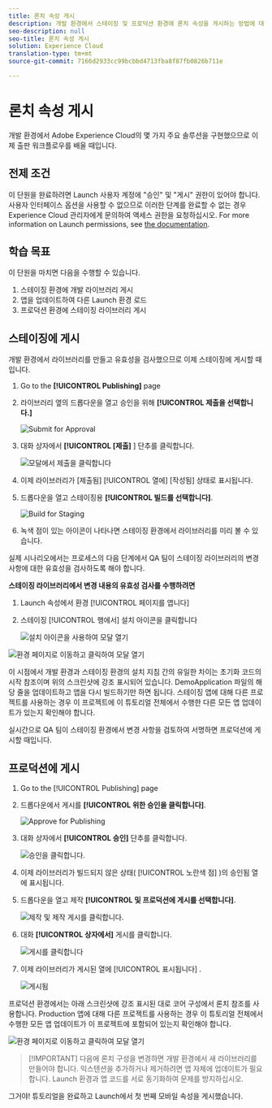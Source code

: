 ```yaml
---
title: 론치 속성 게시
description: 개발 환경에서 스테이징 및 프로덕션 환경에 론치 속성을 게시하는 방법에 대해 알아봅니다. 이 단원은 Launch를 사용한 모바일 Android 애플리케이션에서 Experience Cloud 구현 자습서의 일부입니다.
seo-description: null
seo-title: 론치 속성 게시
solution: Experience Cloud
translation-type: tm+mt
source-git-commit: 7166d2933cc99bcbbd4713fba8f87fb0826b711e

---
```



# 론치 속성 게시

개발 환경에서 Adobe Experience Cloud의 몇 가지 주요 솔루션을 구현했으므로 이제 출판 워크플로우를 배울 때입니다.

## 전제 조건

이 단원을 완료하려면 Launch 사용자 계정에 "승인" 및 "게시" 권한이 있어야 합니다. 사용자 인터페이스 옵션을 사용할 수 없으므로 이러한 단계를 완료할 수 없는 경우 Experience Cloud 관리자에게 문의하여 액세스 권한을 요청하십시오. For more information on Launch permissions, see [the documentation](https://docs.adobe.com/content/help/en/launch/using/reference/admin/user-permissions.html).

## 학습 목표

이 단원을 마치면 다음을 수행할 수 있습니다.

1. 스테이징 환경에 개발 라이브러리 게시
1. 앱을 업데이트하여 다른 Launch 환경 로드
1. 프로덕션 환경에 스테이징 라이브러리 게시

## 스테이징에 게시

개발 환경에서 라이브러리를 만들고 유효성을 검사했으므로 이제 스테이징에 게시할 때입니다.

1. Go to the **[!UICONTROL Publishing]** page

1. 라이브러리 옆의 드롭다운을 열고 승인을 위해 **[!UICONTROL 제출을 선택합니다.]**

   ![Submit for Approval](images/mobile-publishing-submitForApproval.png)

1. 대화 상자에서 **[!UICONTROL [제출]** ] 단추를 클릭합니다.

   ![모달에서 제출을 클릭합니다](images/mobile-publishing-submit.png)

1. 이제 라이브러리가 [제출됨] [!UICONTROL 열에] [작성됨] 상태로 표시됩니다.

1. 드롭다운을 열고 스테이징용 **[!UICONTROL 빌드를 선택합니다]**.

   ![Build for Staging](images/mobile-publishing-buildForStaging.png)
1. 녹색 점이 있는 아이콘이 나타나면 스테이징 환경에서 라이브러리를 미리 볼 수 있습니다.

실제 시나리오에서는 프로세스의 다음 단계에서 QA 팀이 스테이징 라이브러리의 변경 사항에 대한 유효성을 검사하도록 해야 합니다.

**스테이징 라이브러리에서 변경 내용의 유효성 검사를 수행하려면**

1. Launch 속성에서 환경 [!UICONTROL 페이지를 엽니다]

1. 스테이징 [!UICONTROL 행에서] 설치 아이콘을 클릭합니다

   ![설치 아이콘을](images/mobile-launch-installIcon.png) 사용하여 모달 열기

![환경 페이지로 이동하고 클릭하여 모달 열기](images/android/mobile-publishing-getStagingCode.png)

이 시점에서 개발 환경과 스테이징 환경의 설치 지침 간의 유일한 차이는 초기화 코드의 시작 참조이며 위의 스크린샷에 강조 표시되어 있습니다.   DemoApplication 파일의 해당 줄을 업데이트하고 앱을 다시 빌드하기만 하면 됩니다. 스테이징 앱에 대해 다른 프로젝트를 사용하는 경우 이 프로젝트에 이 튜토리얼 전체에서 수행한 다른 모든 앱 업데이트가 있는지 확인해야 합니다.

실시간으로 QA 팀이 스테이징 환경에서 변경 사항을 검토하여 서명하면 프로덕션에 게시할 때입니다.

## 프로덕션에 게시

1. Go to the [!UICONTROL Publishing] page

1. 드롭다운에서 게시를 **[!UICONTROL 위한 승인을 클릭합니다]**.

   ![Approve for Publishing](images/mobile-publishing-approveForPublishing.png)

1. 대화 상자에서 **[!UICONTROL 승인]** 단추를 클릭합니다.

   ![승인을 클릭합니다.](images/mobile-publishing-approve.png)

1. 이제 라이브러리가 빌드되지 않은 상태( [!UICONTROL 노란색 점] )의 승인됨 열에 표시됩니다.

1. 드롭다운을 열고 제작 **[!UICONTROL 및 프로덕션에 게시를 선택합니다]**.

   ![제작 및 제작 게시를 클릭합니다.](images/mobile-publishing-buildAndPublishToProduction.png)

1. 대화 **[!UICONTROL 상자에서]** 게시를 클릭합니다.

   ![게시](images/mobile-publishing-publish.png)를 클릭합니다

1. 이제 라이브러리가 게시된 열에 [!UICONTROL 표시됩니다] .

   ![게시됨](images/mobile-publishing-published.png)

프로덕션 환경에서는 아래 스크린샷에 강조 표시된 대로 코어 구성에서 론치 참조를 사용합니다.  Production 앱에 대해 다른 프로젝트를 사용하는 경우 이 튜토리얼 전체에서 수행한 모든 앱 업데이트가 이 프로젝트에 포함되어 있는지 확인해야 합니다.

![환경 페이지로 이동하고 클릭하여 모달 열기](images/android/mobile-publishing-getProductionCode.png)

>[!IMPORTANT] 다음에 론치 구성을 변경하면 개발 환경에서 새 라이브러리를 만들어야 합니다. 익스텐션을 추가하거나 제거하려면 앱 자체에 업데이트가 필요합니다. Launch 환경과 앱 코드를 서로 동기화하여 문제를 방지하십시오.

그거야! 튜토리얼을 완료하고 Launch에서 첫 번째 모바일 속성을 게시했습니다.